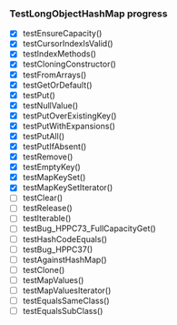 ### TestLongObjectHashMap progress
- [x] testEnsureCapacity()
- [x] testCursorIndexIsValid()
- [x] testIndexMethods()
- [x] testCloningConstructor()
- [x] testFromArrays()
- [x] testGetOrDefault()
- [x] testPut()
- [x] testNullValue()
- [x] testPutOverExistingKey()
- [x] testPutWithExpansions()
- [x] testPutAll()
- [x] testPutIfAbsent()
- [x] testRemove()
- [x] testEmptyKey()
- [x] testMapKeySet()
- [x] testMapKeySetIterator()
- [ ] testClear()
- [ ] testRelease()
- [ ] testIterable()
- [ ] testBug_HPPC73_FullCapacityGet()
- [ ] testHashCodeEquals()
- [ ] testBug_HPPC37()
- [ ] testAgainstHashMap()
- [ ] testClone()
- [ ] testMapValues()
- [ ] testMapValuesIterator()
- [ ] testEqualsSameClass()
- [ ] testEqualsSubClass()
